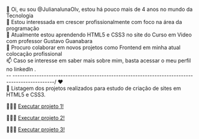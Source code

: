 👋 Oi, eu sou @JulianalunaOlv, estou há pouco mais de 4 anos no mundo da Tecnologia <br>
👀 Estou interessada em crescer profissionalmente com foco na área da programação  <br>
🌱 Atualmente estou aprendendo HTML5 e CSS3 no site do Curso em Video com professor Gustavo Guanabara  <br>
💞️ Procuro colaborar em novos projetos como Frontend em minha atual colocação profissional  <br>
📫 Caso se interesse em saber mais sobre mim, basta acessar o meu perfil no linkedln . <br>
-- -----------------------------------------------------------------------------------------------/ ♥  <br>
📘 Listagem dos projetos realizados para estudo de criação de sites em HTML5 e CSS3. 

👩🏻‍💻 <a href="https://julianalunaolv.github.io/projeto1/" target="_blank">Executar projeto 1!</a>   

👩🏻‍💻 <a href="https://julianalunaolv.github.io/projeto2/" target="_blank">Executar projeto 2!</a>

👩🏻‍💻 <a href="https://julianalunaolv.github.io/projeto3/" target="_blank">Executar projeto 3!</a>
